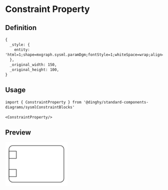 # Constraint Property

## Definition

```
{
  _style: { 
    entity: 'html=1;shape=mxgraph.sysml.paramDgm;fontStyle=1;whiteSpace=wrap;align=center;',
  },
  _original_width: 150,
  _original_height: 100,
}
```

## Usage

```
import { ConstraintProperty } from '@dinghy/standard-components-diagrams/sysmlConstraintBlocks'

<ConstraintProperty/>
```

## Preview

<img src="./constraint-property.png" width="200"/>
